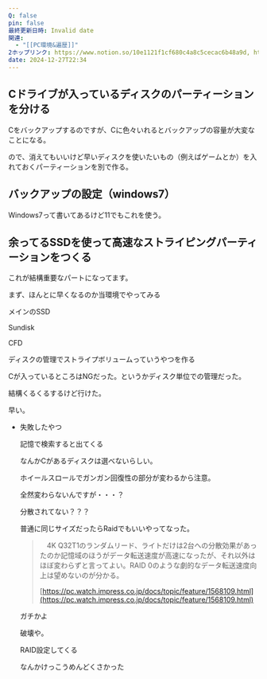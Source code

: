```yaml
---
Q: false
pin: false
最終更新日時: Invalid date
関連:
  - "[[PC環境&遍歴]]"
2ホップリンク: https://www.notion.so/10e1121f1cf680c4a8c5cecac6b48a9d, https://www.notion.so/1201121f1cf68035a870db26fd6eed98, https://www.notion.so/1201121f1cf680deb46eef35d04c268d, https://www.notion.so/1211121f1cf6802386d1fdf5fe0b03f4, https://www.notion.so/1d8438c238c44e1385993f33636f0fbd, https://www.notion.so/264cf34df21246b78f4df2fd592f734d, https://www.notion.so/4c21e168c38c4c40971d368dc1a63347, https://www.notion.so/5d3b6c787dd546cfbabeae3fa7311715, https://www.notion.so/61f07e380208485594fb69d25c212af8, https://www.notion.so/685ee866407a41babbd548581ebdcd8b
date: 2024-12-27T22:34
---
```

  

## Cドライブが入っているディスクのパーティーションを分ける

Cをバックアップするのですが、Cに色々いれるとバックアップの容量が大変なことになる。

ので、消えてもいいけど早いディスクを使いたいもの（例えばゲームとか）を入れておくパーティーションを別で作る。

  

## バックアップの設定（windows7）

Windows7って書いてあるけど11でもこれを使う。

  

  

  

## 余ってるSSDを使って高速なストライピングパーティーションをつくる

これが結構重要なパートになってます。

  

まず、ほんとに早くなるのか当環境でやってみる

  

メインのSSD

  

Sundisk

  

CFD

  

  

  

ディスクの管理でストライプボリュームっていうやつを作る

  

Cが入っているところはNGだった。というかディスク単位での管理だった。

結構くるくるするけど行けた。

  

早い。

  

  

  

- 失敗したやつ
    
    記憶で検索すると出てくる
    
    なんかCがあるディスクは選べないらしい。
    
      
    
    ホイールスロールでガンガン回復性の部分が変わるから注意。
    
      
    
    全然変わらないんですが・・・？
    
    分散されてない？？？
    
      
    
    普通に同じサイズだったらRaidでもいいやってなった。
    
    > 　4K Q32T1のランダムリード、ライトだけは2台への分散効果があったのか記憶域のほうがデータ転送速度が高速になったが、それ以外はほぼ変わらずと言ってよい。RAID 0のような劇的なデータ転送速度向上は望めないのが分かる。  
    >   
    > [https://pc.watch.impress.co.jp/docs/topic/feature/1568109.html](https://pc.watch.impress.co.jp/docs/topic/feature/1568109.html)
    
    ガチかよ
    
    破壊や。
    
      
    
    RAID設定してくる
    
    なんかけっこうめんどくさかった